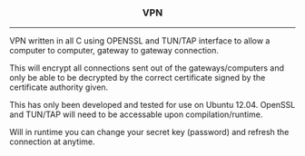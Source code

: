 <center><h3>VPN</h3></center>
<hr />

VPN written in all C using OPENSSL and TUN/TAP interface to allow a computer to computer, gateway to gateway connection.  

This will encrypt all connections sent out of the gateways/computers and only be able to be decrypted by the correct certificate signed by the certificate authority given.

This has only been developed and tested for use on Ubuntu 12.04.  OpenSSL and TUN/TAP will need to be accessable upon compilation/runtime.

Will in runtime you can change your secret key (password) and refresh the connection at anytime.
